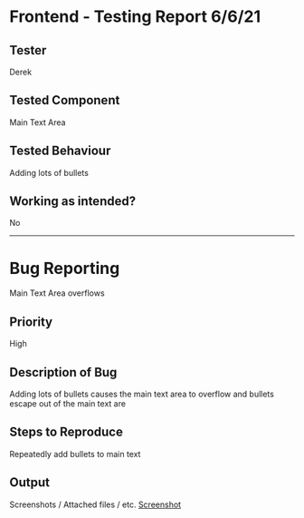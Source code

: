 # Frontend - Testing Report 6/6/21

## Tester
Derek

## Tested Component
Main Text Area

## Tested Behaviour
Adding lots of bullets

## Working as intended?
No

<hr>

# Bug Reporting
Main Text Area overflows

## Priority
High

## Description of Bug
Adding lots of bullets causes the main text area to overflow and bullets escape out of the main text are

## Steps to Reproduce
Repeatedly add bullets to main text

## Output 
Screenshots / Attached files / etc.
[Screenshot](Testing%20Report%20Images/[Bug%201]%20-%20Main%20Text_1.png)